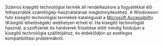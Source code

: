 Számos kisegítő technológiai termék áll rendelkezésre a fogyatékkal élő felhasználók számítógép-használatának megkönnyítéséhez. A Windowson futó kisegítő technológiai termékek katalógusát a [Microsoft Accessibility](http://go.microsoft.com/fwlink/?LinkId=8431) (Kisegítő lehetőségek) webhelyen érheti el. Ha kisegítő technológiát használ, a szoftverek és hardverek frissítése előtt mindig forduljon a kisegítő technológia szállítójához, és érdeklődjön az esetleges kompatibilitási problémákról.

<!--HONumber=Jun16_HO4-->


